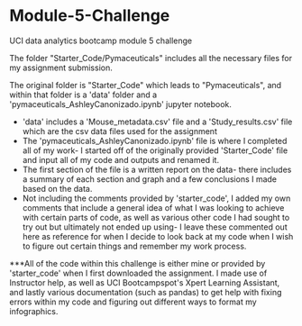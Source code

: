 # Module-5-Challenge
UCI data analytics bootcamp module 5 challenge

The folder "Starter_Code/Pymaceuticals" includes all the necessary files for my assignment submission.

The original folder is "Starter_Code" which leads to "Pymaceuticals", and within that folder is a 'data' folder and a 'pymaceuticals_AshleyCanonizado.ipynb' jupyter notebook.

- 'data' includes a 'Mouse_metadata.csv' file and a 'Study_results.csv' file which are the csv data files used for the assignment
- The 'pymaceuticals_AshleyCanonizado.ipynb' file is where I completed all of my work- I started off of the originally provided 'Starter_Code' file and input all of my code and outputs and renamed it.
- The first section of the file is a written report on the data- there includes a summary of each section and graph and a few conclusions I made based on the data. 
- Not including the comments provided by 'starter_code', I added my own comments that include a general idea of what I was looking to achieve with certain parts of code, as well as various other code I had sought to try out but ultimately not ended up using- I leave these commented out here as reference for when I decide to look back at my code when I wish to figure out certain things and remember my work process.

***All of the code within this challenge is either mine or provided by 'starter_code' when I first downloaded the assignment. I made use of Instructor help, as well as UCI Bootcampspot's Xpert Learning Assistant, and lastly various documentation (such as pandas) to get help with fixing errors within my code and figuring out different ways to format my infographics. 
